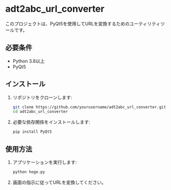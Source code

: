 # adt2abc_url_converter

このプロジェクトは、PyQt5を使用してURLを変換するためのユーティリティツールです。

## 必要条件

- Python 3.8以上
- PyQt5

## インストール

1. リポジトリをクローンします:

    ```bash
    git clone https://github.com/yourusername/adt2abc_url_converter.git
    cd adt2abc_url_converter
    ```

2. 必要な依存関係をインストールします:

    ```bash
    pip install PyQt5
    ```

## 使用方法

1. アプリケーションを実行します:

    ```bash
    python hoge.py
    ```

2. 画面の指示に従ってURLを変換してください。
